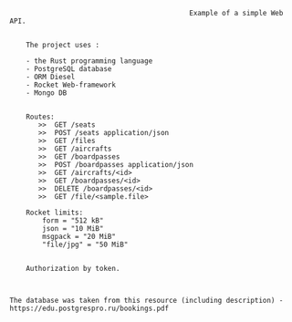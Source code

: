                                                 Example of a simple Web API.


        The project uses :        

        - the Rust programming language
        - PostgreSQL database 
        - ORM Diesel 
        - Rocket Web-framework 
        - Mongo DB
        

        Routes:
           >>  GET /seats
           >>  POST /seats application/json
           >>  GET /files
           >>  GET /aircrafts
           >>  GET /boardpasses
           >>  POST /boardpasses application/json
           >>  GET /aircrafts/<id>
           >>  GET /boardpasses/<id>
           >>  DELETE /boardpasses/<id>
           >>  GET /file/<sample.file>

        Rocket limits:
            form = "512 kB"
            json = "10 MiB"
            msgpack = "20 MiB"
            "file/jpg" = "50 MiB"


        Authorization by token. 

            

    The database was taken from this resource (including description) - https://edu.postgrespro.ru/bookings.pdf




